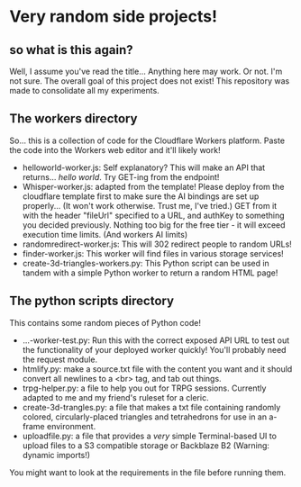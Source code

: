 # Very random side projects!

## so what is this again?

Well, I assume you've read the title...
Anything here may work. Or not. I'm not sure.
The overall goal of this project does not exist!
This repository was made to consolidate all my experiments.

## The workers directory

So... this is a collection of code for the Cloudflare Workers platform.
Paste the code into the Workers web editor and it'll likely work!

- helloworld-worker.js: Self explanatory? This will make an API that returns... *hello world*. Try GET-ing from the endpoint!
- Whisper-worker.js: adapted from the template! Please deploy from the cloudflare template first to make sure the AI bindings are set up properly... (It won't work otherwise. Trust me, I've tried.) GET from it with the header "fileUrl" specified to a URL, and authKey to something you decided previously. Nothing too big for the free tier - it will exceed execution time limits. (And workers AI limits)
- randomredirect-worker.js: This will 302 redirect people to random URLs!
- finder-worker.js: This worker will find files in various storage services!
- create-3d-triangles-workers.py: This Python script can be used in tandem with a simple Python worker to return a random HTML page!

## The python scripts directory

This contains some random pieces of Python code!

- ...-worker-test.py: Run this with the correct exposed API URL to test out the functionality of your deployed worker quickly! You'll probably need the request module.
- htmlify.py: make a source.txt file with the content you want and it should convert all newlines to a \<br\> tag, and tab out things.
- trpg-helper.py: a file to help you out for TRPG sessions. Currently adapted to me and my friend's ruleset for a cleric.
- create-3d-trangles.py: a file that makes a txt file containing randomly colored, circularly-placed triangles and tetrahedrons for use in an a-frame environment.
- uploadfile.py: a file that provides a *very* simple Terminal-based UI to upload files to a S3 compatible storage or Backblaze B2 (Warning: dynamic imports!)

You might want to look at the requirements in the file before running them.